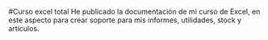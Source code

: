 #Curso excel total
He publicado la documentación de mi curso de Excel, en este aspecto para crear soporte para mis informes, utilidades, stock y artículos.